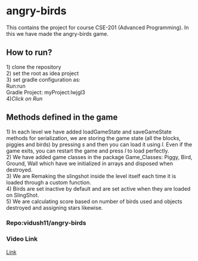 <h1>angry-birds</h1>

This contains the project for course CSE-201 (Advanced Programming). In this we have made the angry-birds game.

<h2>How to run?</h2>
1) clone the repository<br>
2) set the root as idea project<br>
3) set gradle configuration as:
<br>
Run:run<br>
Gradle Project: myProject:lwjgl3 

<br>
4)<i>Click on Run</i>

<h2>Methods defined in the game</h2>
1) In each level we have added loadGameState and saveGameState methods for serialization, we are storing the game state (all the blocks, piggies and birds) by pressing <i> s</i> and then you can load it using <i>l</i>. Even if the game exits, you can restart the game and press <i>l</i> to load perfectly.
<br>
2) We have added game classes in the package Game_Classes: Piggy, Bird, Ground, Wall which have we initialized in arrays and disposed when destroyed.
<br>
3) We are Remaking the slingshot inside the level itself each time it is loaded through a custom function.
<br>
4) Birds are set inactive by default and are set active when they are loaded on SlingShot.
<br>
5) We are calculating score based on number of birds used and objects destroyed and assigning stars likewise.



<h3>Repo:vidush11/angry-birds</h3>


<h3>Video Link</h3>

[Link](https://drive.google.com/file/d/1XoGo9nmlgDXR8j5FrboLG5k87UbILAk2/view?usp=drive_link)

